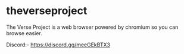 # theverseproject
The Verse Project is a web browser powered by chromium so you can browse easier.

Discord:- https://discord.gg/meeGEkBTX3
